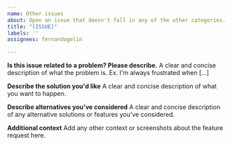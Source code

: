 ```yaml
---
name: Other issues
about: Open an issue that doesn't fall in any of the other categories.
title: "[ISSUE]"
labels: ''
assignees: fernandogelin

---
```


**Is this issue related to a problem? Please describe.**
A clear and concise description of what the problem is. Ex. I'm always frustrated when [...]

**Describe the solution you'd like**
A clear and concise description of what you want to happen.

**Describe alternatives you've considered**
A clear and concise description of any alternative solutions or features you've considered.

**Additional context**
Add any other context or screenshots about the feature request here.
